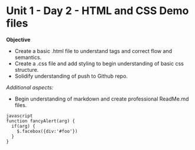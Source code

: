 # Unit 1 - Day 2 - HTML and CSS Demo files 

**Objective**

* Create a basic .html file to understand tags and correct flow and semantics.
* Create a .css file and add styling to begin understanding of basic css structure. 
* Solidify understanding of push to Github repo.

*Additional aspects:*
* Begin understanding of markdown and create professional ReadMe.md files.

```
javascript
function fancyAlert(arg) {
  if(arg) {
    $.facebox({div:'#foo'})
  }
}
```